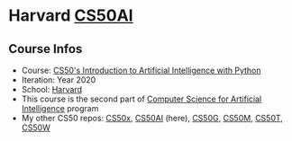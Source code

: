 # Harvard [CS50AI](https://www.edx.org/course/cs50s-introduction-to-artificial-intelligence-with-python)
## Course Infos
* Course: [CS50's Introduction to Artificial Intelligence with Python](https://www.edx.org/course/cs50s-introduction-to-artificial-intelligence-with-python)
* Iteration: Year 2020
* School: [Harvard](https://www.edx.org/school/harvardx)
* This course is the second part of [Computer Science for Artificial Intelligence](https://www.edx.org/professional-certificate/harvardx-computer-science-for-artifical-intelligence) program
* My other CS50 repos: [CS50x](https://github.com/e1630m/edx-harvard-cs50x), [CS50AI](https://github.com/e1630m/edx-harvard-cs50ai) (here), [CS50G](https://github.com/e1630m/edx-harvard-cs50g), [CS50M](https://github.com/e1630m/edx-harvard-cs50m), [CS50T](https://github.com/e1630m/edx-harvard-cs50t), [CS50W](https://github.com/e1630m/edx-harvard-cs50w)
